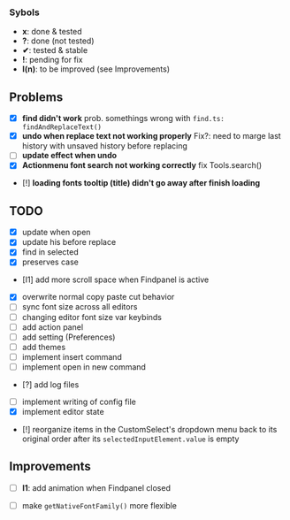 ### Sybols
- **x**: done & tested
- **?**: done (not tested)
- **✔**: tested & stable
- **!**: pending for fix
- **I(n)**: to be improved (see Improvements)



## Problems
- [x] **find didn't work** prob. somethings wrong with `find.ts: findAndReplaceText()`
- [x] **undo when replace text not working properly** Fix?: need to marge last history with unsaved history before replacing
- [ ] **update effect when undo**
- [x] **Actionmenu font search not working correctly** fix Tools.search()
- [!] **loading fonts tooltip (title) didn't go away after finish loading**




## TODO
- [x] update when open
- [x] update his before replace
- [x] find in selected
- [x] preserves case
- [I1] add more scroll space when Findpanel is active
- [x] overwrite normal copy paste cut behavior
- [ ] sync font size across all editors
- [ ] changing editor font size var keybinds
- [ ] add action panel
- [ ] add setting (Preferences)
- [ ] add themes
- [ ] implement insert command
- [ ] implement open in new command
- [?] add log files
- [ ] implement writing of config file
- [x] implement editor state
- [!] reorganize items in the CustomSelect's dropdown menu back to its original order
      after its `selectedInputElement.value` is empty




## Improvements
- [ ] **I1**: add animation when Findpanel closed
- [ ] make `getNativeFontFamily()` more flexible





